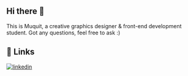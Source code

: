 ## Hi there 👋 

This is Muquit, a creative graphics designer & front-end development student. 
Got any questions, feel free to ask :)

## 🔗 Links
[![linkedin](https://img.shields.io/badge/linkedin-0A66C2?style=for-the-badge&logo=linkedin&logoColor=white)](https://www.linkedin.com/in/muquit-arif)






